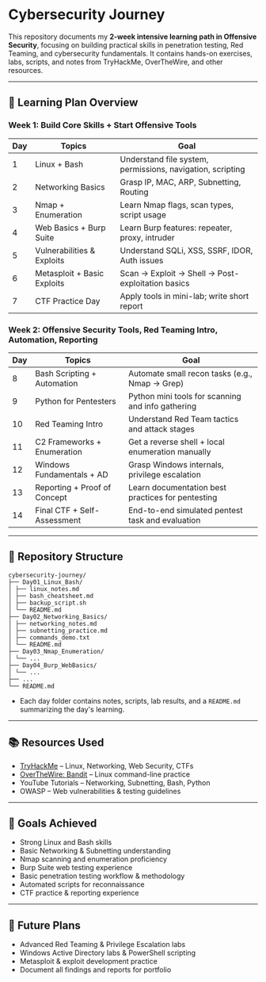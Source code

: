 # Cybersecurity Journey

This repository documents my **2-week intensive learning path in Offensive Security**, focusing on building practical skills in penetration testing, Red Teaming, and cybersecurity fundamentals. It contains hands-on exercises, labs, scripts, and notes from TryHackMe, OverTheWire, and other resources.

---

## 📅 Learning Plan Overview

### **Week 1: Build Core Skills + Start Offensive Tools**
| Day | Topics | Goal |
|-----|--------|------|
| 1   | Linux + Bash | Understand file system, permissions, navigation, scripting |
| 2   | Networking Basics | Grasp IP, MAC, ARP, Subnetting, Routing |
| 3   | Nmap + Enumeration | Learn Nmap flags, scan types, script usage |
| 4   | Web Basics + Burp Suite | Learn Burp features: repeater, proxy, intruder |
| 5   | Vulnerabilities & Exploits | Understand SQLi, XSS, SSRF, IDOR, Auth issues |
| 6   | Metasploit + Basic Exploits | Scan → Exploit → Shell → Post-exploitation basics |
| 7   | CTF Practice Day | Apply tools in mini-lab; write short report |

### **Week 2: Offensive Security Tools, Red Teaming Intro, Automation, Reporting**
| Day | Topics | Goal |
|-----|--------|------|
| 8   | Bash Scripting + Automation | Automate small recon tasks (e.g., Nmap → Grep) |
| 9   | Python for Pentesters | Python mini tools for scanning and info gathering |
| 10  | Red Teaming Intro | Understand Red Team tactics and attack stages |
| 11  | C2 Frameworks + Enumeration | Get a reverse shell + local enumeration manually |
| 12  | Windows Fundamentals + AD | Grasp Windows internals, privilege escalation |
| 13  | Reporting + Proof of Concept | Learn documentation best practices for pentesting |
| 14  | Final CTF + Self-Assessment | End-to-end simulated pentest task and evaluation |

---

## 📂 Repository Structure
```
cybersecurity-journey/
├── Day01_Linux_Bash/
│ ├── linux_notes.md
│ ├── bash_cheatsheet.md
│ ├── backup_script.sh
│ └── README.md
├── Day02_Networking_Basics/
│ ├── networking_notes.md
│ ├── subnetting_practice.md
│ ├── commands_demo.txt
│ └── README.md
├── Day03_Nmap_Enumeration/
│ └── ...
├── Day04_Burp_WebBasics/
│ └── ...
├── ...
└── README.md
```


- Each day folder contains notes, scripts, lab results, and a `README.md` summarizing the day's learning.

---

## 📚 Resources Used

- [TryHackMe](https://tryhackme.com) – Linux, Networking, Web Security, CTFs  
- [OverTheWire: Bandit](https://overthewire.org/wargames/bandit/) – Linux command-line practice  
- YouTube Tutorials – Networking, Subnetting, Bash, Python  
- OWASP – Web vulnerabilities & testing guidelines

---

## 🎯 Goals Achieved

- Strong Linux and Bash skills  
- Basic Networking & Subnetting understanding  
- Nmap scanning and enumeration proficiency  
- Burp Suite web testing experience  
- Basic penetration testing workflow & methodology  
- Automated scripts for reconnaissance  
- CTF practice & reporting experience  

---

## 🔧 Future Plans

- Advanced Red Teaming & Privilege Escalation labs  
- Windows Active Directory labs & PowerShell scripting  
- Metasploit & exploit development practice  
- Document all findings and reports for portfolio  
